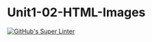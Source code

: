 # Unit1-02-HTML-Images
[![GitHub's Super Linter](https://github.com/ICS2O-Programming-TheoR/Unit1-02-HTML-Images/workflows/GitHub's%20Super%20Linter/badge.svg)](https://github.com/ICS2O-Programming-TheoR/Unit1-02-HTML-Images/actions)